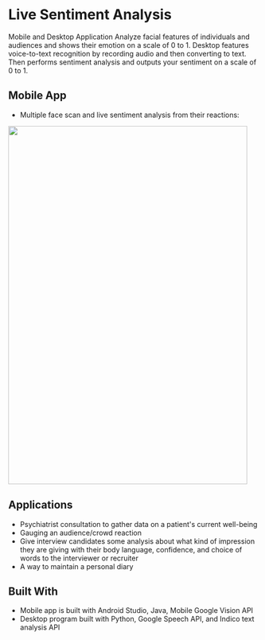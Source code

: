 # Live Sentiment Analysis

Mobile and Desktop Application
Analyze facial features of individuals and audiences and shows their emotion on a scale of 0 to 1. Desktop features voice-to-text recognition by recording audio and then converting to text. Then performs sentiment analysis and outputs your sentiment on a scale of 0 to 1.

## Mobile App

* Multiple face scan and live sentiment analysis from their reactions:
<img src="https://github.com/divyavijaysahay/Sentiment-analysis/blob/master/Screenshot_app.png" height="720" width="480">

## Applications
* Psychiatrist consultation to gather data on a patient's current well-being
* Gauging an audience/crowd reaction
* Give interview candidates some analysis about what kind of impression they are giving with their body language, confidence, and choice of words to the interviewer or recruiter
* A way to maintain a personal diary

## Built With
* Mobile app is built with Android Studio, Java, Mobile Google Vision API
* Desktop program built with Python, Google Speech API, and Indico text analysis API
